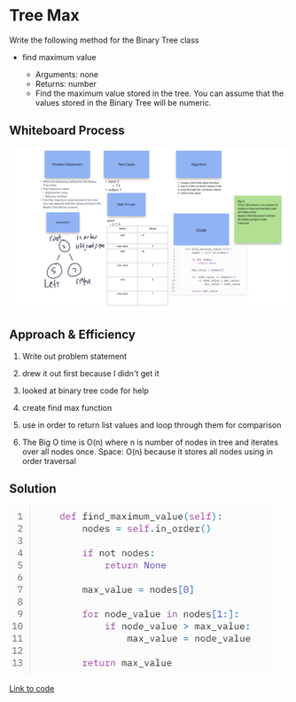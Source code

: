 # Tree Max

Write the following method for the Binary Tree class

- find maximum value

  - Arguments: none
  - Returns: number
  - Find the maximum value stored in the tree. You can assume that the values stored in the Binary Tree will be numeric.



## Whiteboard Process

  <!-- Embedded whiteboard image -->

  ![Whiteboard Image](whiteboard16.png)

## Approach & Efficiency

  1. Write out problem statement
  2. drew it out first because I didn't get it
  3. looked at binary tree code for help
  4. create find max function
  5. use in order to return list values and loop through them for comparison 

  6. The Big O time is O(n) where n is number of nodes in tree and iterates over all nodes once. Space: O(n) because it stores all nodes using in order traversal


## Solution

  ![Solution Image](solution16.png)

  [Link to code](https://replit.com/@XinDeng/code-challenges-401)

